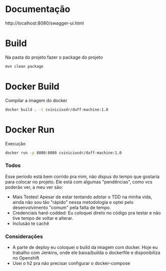 # Documentação
http://localhost:8080/swagger-ui.html

# Build

Na pasta do projeto fazer o package do projeto
```sh
mvn clean package
```


# Docker Build

Compilar a imagem do docker
```sh
docker build . -t cviniciusdr/duff-machine:1.0
```
# Docker Run
Execução
```sh
docker run -p 8080:8080 cviniciusdr/duff-machine:1.0
```


### Todos
Esse período está bem corrido pra mim, não dispus do tempo que gostaria para colocar no projeto.
Ele está com algumas "pendências", como vcs poderão ver, a meu ver säo: 

 - Mais Testes! Apesar de estar tentando adotar o TDD na minha vida, ainda não sou tão "rápido" nessa metodologia e optei pelo desenvolvimento "comum" pela falta de tempo.
 - Credenciais hard-codded: Eu coloquei direto no código pra testar e não tive tempo de voltar e alterar. 
 - Inclusão te cachê

### Considerações

- A parte de deploy eu coloquei o build da imagem com docker. Hoje eu trabalho com Jenkins, onde ele baixa/builda o dockerfile e disponibiliza no Openshift
- Usei o h2 pra não precisar configurar o docker-compose


